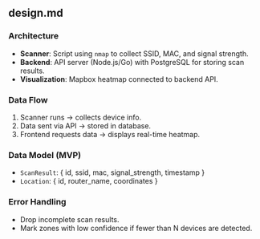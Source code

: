 ## design.md

### Architecture

* **Scanner**: Script using `nmap` to collect SSID, MAC, and signal strength.
* **Backend**: API server (Node.js/Go) with PostgreSQL for storing scan results.
* **Visualization**: Mapbox heatmap connected to backend API.

### Data Flow

1. Scanner runs → collects device info.
2. Data sent via API → stored in database.
3. Frontend requests data → displays real-time heatmap.

### Data Model (MVP)

* `ScanResult`: { id, ssid, mac, signal_strength, timestamp }
* `Location`: { id, router_name, coordinates }

### Error Handling

* Drop incomplete scan results.
* Mark zones with low confidence if fewer than N devices are detected.